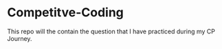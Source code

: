 # Competitve-Coding

This repo will the contain the question that I have practiced during my CP Journey.
